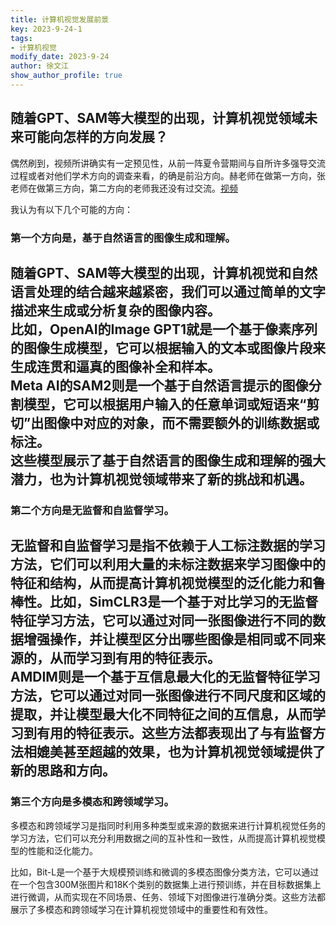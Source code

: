 ```yaml
---
title: 计算机视觉发展前景
key: 2023-9-24-1
tags: 
- 计算机视觉
modify_date: 2023-9-24
author: 徐文江
show_author_profile: true
---
```



## 随着GPT、SAM等大模型的出现，计算机视觉领域未来可能向怎样的方向发展？          
<!--more-->  
偶然刷到，视频所讲确实有一定预见性，从前一阵夏令营期间与自所许多强导交流过程或者对他们学术方向的调查来看，的确是前沿方向。赫老师在做第一方向，张老师在做第三方向，第二方向的老师我还没有过交流。[视频](https://www.bilibili.com/video/BV1Wj41187qr/)           

我认为有以下几个可能的方向：        
### 第一个方向是，基于自然语言的图像生成和理解。           
随着GPT、SAM等大模型的出现，计算机视觉和自然语言处理的结合越来越紧密，我们可以通过简单的文字描述来生成或分析复杂的图像内容。           
比如，OpenAI的Image GPT1就是一个基于像素序列的图像生成模型，它可以根据输入的文本或图像片段来生成连贯和逼真的图像补全和样本。         
Meta AI的SAM2则是一个基于自然语言提示的图像分割模型，它可以根据用户输入的任意单词或短语来“剪切”出图像中对应的对象，而不需要额外的训练数据或标注。            
这些模型展示了基于自然语言的图像生成和理解的强大潜力，也为计算机视觉领域带来了新的挑战和机遇。            
-----------------------------

### 第二个方向是无监督和自监督学习。          
无监督和自监督学习是指不依赖于人工标注数据的学习方法，它们可以利用大量的未标注数据来学习图像中的特征和结构，从而提高计算机视觉模型的泛化能力和鲁棒性。比如，SimCLR3是一个基于对比学习的无监督特征学习方法，它可以通过对同一张图像进行不同的数据增强操作，并让模型区分出哪些图像是相同或不同来源的，从而学习到有用的特征表示。                
AMDIM则是一个基于互信息最大化的无监督特征学习方法，它可以通过对同一张图像进行不同尺度和区域的提取，并让模型最大化不同特征之间的互信息，从而学习到有用的特征表示。这些方法都表现出了与有监督方法相媲美甚至超越的效果，也为计算机视觉领域提供了新的思路和方向。                 
------------------------------          

### 第三个方向是多模态和跨领域学习。           
多模态和跨领域学习是指同时利用多种类型或来源的数据来进行计算机视觉任务的学习方法，它们可以充分利用数据之间的互补性和一致性，从而提高计算机视觉模型的性能和泛化能力。               

比如，Bit-L是一个基于大规模预训练和微调的多模态图像分类方法，它可以通过在一个包含300M张图片和18K个类别的数据集上进行预训练，并在目标数据集上进行微调，从而实现在不同场景、任务、领域下对图像进行准确分类。这些方法都展示了多模态和跨领域学习在计算机视觉领域中的重要性和有效性。            